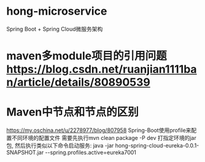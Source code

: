 # hong-microservice
Spring Boot + Spring Cloud微服务架构

# maven多module项目的引用问题 https://blog.csdn.net/ruanjian1111ban/article/details/80890539
# Maven中<dependencies>节点和<dependencyManagement>节点的区别

https://my.oschina.net/u/2278977/blog/807958 Spring-Boot使用profile来配置不同环境的配置文件
需要先执行mvn clean package -P dev 打指定环境的jar包,
然后执行类似以下命令启动服务:
java -jar hong-spring-cloud-eureka-0.0.1-SNAPSHOT.jar  --spring.profiles.active=eureka7001
